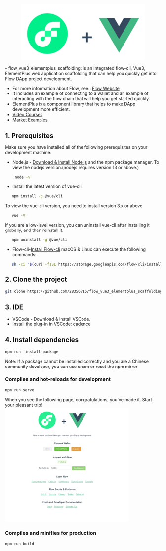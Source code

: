 <p align="center">
  <a href="https://flow.com/">
    <img width="400" src="src/assets/img/flow-vue.svg" />
  </a>
</p>
- flow_vue3_elementplus_scaffolding: is an integrated flow-cli, Vue3, ElementPlus web application scaffolding that can help you quickly get into Flow DApp project development.

-  For more information about Flow, see:: [Flow Website](https://flow.com/) <br/> 
-  It includes an example of connecting to a wallet and an example of interacting with the flow chain that will help you get started quickly.<br/> 
- ElementPlus is a component library that helps to make DApp development more efficient.<br/>
- [Video Courses](https://www.bilibili.com/video/BV1ct4y1T7uc/?spm_id_from=333.788.recommend_more_video.2&vd_source=ca965131813ddd4578944b811c237435)
- [Market Examples](https://github.com/28356715/flow_vue3_marketplace_example)

## 1. Prerequisites
Make sure you have installed all of the following prerequisites on your development machine:

- Node.js - [Download & Install Node.js](https://nodejs.org/)  and the npm package manager.
   To view the nodejs version.(nodejs requires version 13 or above.)
  ```sh
   node -v
   ```
- Install the latest version of vue-cli
```sh
   npm install -g @vue/cli
```
   To view the vue-cli version, you need to install version 3.x or above
```sh
   vue -V
```
   If you are a low-level version, you can uninstall vue-cli after installing it globally, and then reinstall it.
```sh
   npm uninstall -g @vue/cli
```
-  Flow-cli-[Install Flow-cli](https://developers.flow.com/tools/flow-cli/install)
   macOS & Linux  can execute the following commands:
```sh
   sh -ci "$(curl -fsSL https://storage.googleapis.com/flow-cli/install.sh)"
```

## 2. Clone the project
```sh
git clone https://github.com/28356715/flow_vue3_elementplus_scaffolding.git
```


## 3. IDE
- VSCode - [Download & Install VSCode.](https://code.visualstudio.com/) <br/>
- Install the plug-in in VSCode: cadence

## 4. Install dependencies
```sh
npm run  install-package
```

Note: If a package cannot be installed correctly and you are a Chinese community developer, you can use cnpm or reset the npm mirror
### Compiles and hot-reloads for development
```sh
npm run serve
```

When you see the following page, congratulations, you've made it. Start your pleasant trip!
<img width="400" src="src/assets/img/flow-vue.jpg" />


### Compiles and minifies for production
```
npm run build
```



